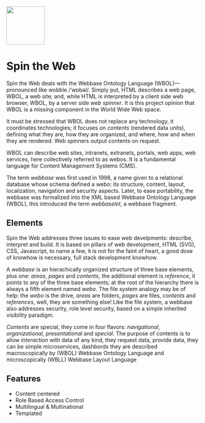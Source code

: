 <img src="https://avatars0.githubusercontent.com/u/16848901?s=460&u=acaf05c1e801337a7f6a87676ec886ccba9c641e&v=4" width="100p">

# Spin the Web

Spin the Web deals with the Webbase Ontology Language (WBOL)—pronounced like wobble /ˈwɒbəl/. Simply put, HTML describes a web page, WBOL, a web site; and, while HTML is interpreted by a client side web browser, WBOL, by a server side _web spinner_. It is this project opinion that WBOL is a missing component in the World Wide Web space.

It must be stressed that WBOL does not replace any technology, it coordinates technologies; it focuses on _contents_ (rendered data units), defining what they are, how they are organized, and where, how and when they are rendered. Web spinners output contents on request.

WBOL can describe web sites, intranets, extranets, portals, web apps, web services, here collectively referred to as webos. It is a fundamental language for Content Management Systems (CMS). 

The term _webbase_ was first used in 1998, a name given to a relational database whose schema defined a webo: its structure, content, layout, localization, navigation and security aspects. Later, to ease portability, the webbase was formalized into the XML based Webbase Ontology Language (WBOL), this introduced the term _webbaselet_, a webbase fragment.

## Elements 
Spin the Web addresses three issues to ease web develpments: describe, interpret and build. It is based on pillars of web development, HTML (SVG), CSS, Javascript, to name a few, it is not for the faint of heart, a good dose of knowhow is necessary, full stack development knowhow.

A _webbase_ is an hierachically organized structure of three base elements, plus one: _areas_, _pages_ and _contents_, the additional element is _reference_, it points to any of the three base elements; at the root of the hierarchy there is always a fifth element named _webo_. The file system analogy may be of help: the _webo_ is the drive, _areas_ are folders, _pages_ are files, _contents_ and _references_, well, they are something else! Like the file system, a webbase also addresses security, role level security, based on a simple inherited visibility paradigm.

_Contents_ are special, they come in four flavors: _navigational_, _organizational_, _presentational_ and _special_. The purpose of contents is to allow _interaction_ with data of any kind, they request data, provide data, they can be simple microservices, dashbords they are described macroscopically by (WBOL) Webbase Ontology Language and microscopically (WBLL) Webbase Layout Language

## Features
* Content centered
* Role Based Access Control
* Multilingual & Multinational
* Templated

